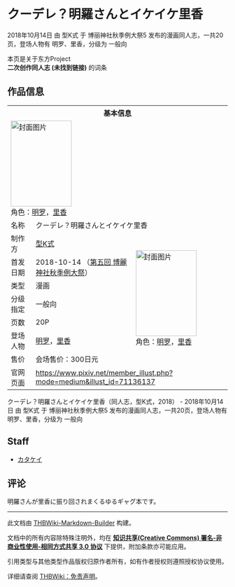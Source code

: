 # クーデレ？明羅さんとイケイケ里香

<!-- source html: G:\repos\THBWiki-Markdown-Builder\THBWikiMarkdown\Temp\main\b\bd\ns0%3A%E3%82%AF%E3%83%BC%E3%83%87%E3%83%AC%EF%BC%9F%E6%98%8E%E7%BE%85%E3%81%95%E3%82%93%E3%81%A8%E3%82%A4%E3%82%B1%E3%82%A4%E3%82%B1%E9%87%8C%E9%A6%99.html -->

2018年10月14日 由 型K式 于 博丽神社秋季例大祭5 发布的漫画同人志，一共20页，登场人物有 明罗、里香，分级为 一般向

本页是关于东方Project  
 **二次创作同人志 (未找到链接)** 的词条
## 作品信息

<table><tbody><tr><th colspan="3">基本信息</th></tr><tr><td class="cover-artwork-mobile" colspan="2"><a href="./文件-クーデレ？明羅さんとイケイケ里香封面.jpg.md" class="image" title="封面图片"><img alt="封面图片" src="https://upload.thwiki.cc/thumb/9/99/%E3%82%AF%E3%83%BC%E3%83%87%E3%83%AC%EF%BC%9F%E6%98%8E%E7%BE%85%E3%81%95%E3%82%93%E3%81%A8%E3%82%A4%E3%82%B1%E3%82%A4%E3%82%B1%E9%87%8C%E9%A6%99%E5%B0%81%E9%9D%A2.jpg/139px-%E3%82%AF%E3%83%BC%E3%83%87%E3%83%AC%EF%BC%9F%E6%98%8E%E7%BE%85%E3%81%95%E3%82%93%E3%81%A8%E3%82%A4%E3%82%B1%E3%82%A4%E3%82%B1%E9%87%8C%E9%A6%99%E5%B0%81%E9%9D%A2.jpg" decoding="async" loading="lazy" width="139" height="196" srcset="https://upload.thwiki.cc/thumb/9/99/%E3%82%AF%E3%83%BC%E3%83%87%E3%83%AC%EF%BC%9F%E6%98%8E%E7%BE%85%E3%81%95%E3%82%93%E3%81%A8%E3%82%A4%E3%82%B1%E3%82%A4%E3%82%B1%E9%87%8C%E9%A6%99%E5%B0%81%E9%9D%A2.jpg/208px-%E3%82%AF%E3%83%BC%E3%83%87%E3%83%AC%EF%BC%9F%E6%98%8E%E7%BE%85%E3%81%95%E3%82%93%E3%81%A8%E3%82%A4%E3%82%B1%E3%82%A4%E3%82%B1%E9%87%8C%E9%A6%99%E5%B0%81%E9%9D%A2.jpg 1.5x, https://upload.thwiki.cc/thumb/9/99/%E3%82%AF%E3%83%BC%E3%83%87%E3%83%AC%EF%BC%9F%E6%98%8E%E7%BE%85%E3%81%95%E3%82%93%E3%81%A8%E3%82%A4%E3%82%B1%E3%82%A4%E3%82%B1%E9%87%8C%E9%A6%99%E5%B0%81%E9%9D%A2.jpg/277px-%E3%82%AF%E3%83%BC%E3%83%87%E3%83%AC%EF%BC%9F%E6%98%8E%E7%BE%85%E3%81%95%E3%82%93%E3%81%A8%E3%82%A4%E3%82%B1%E3%82%A4%E3%82%B1%E9%87%8C%E9%A6%99%E5%B0%81%E9%9D%A2.jpg 2x" data-file-width="708" data-file-height="1000"></a><div class="cover-char">角色：<a href="./明罗.md" title="明罗">明罗</a>，<a href="./里香.md" title="里香">里香</a></div></td>
</tr><tr><td class="label">名称</td><td colspan="2"> クーデレ？明羅さんとイケイケ里香 </td></tr><tr><td class="label">制作方</td><td><a href="./型K式.md" title="型K式">型K式</a></td><td class="cover-artwork" rowspan="7" style="min-width:196px;"><a href="./文件-クーデレ？明羅さんとイケイケ里香封面.jpg.md" class="image" title="封面图片"><img alt="封面图片" src="https://upload.thwiki.cc/thumb/9/99/%E3%82%AF%E3%83%BC%E3%83%87%E3%83%AC%EF%BC%9F%E6%98%8E%E7%BE%85%E3%81%95%E3%82%93%E3%81%A8%E3%82%A4%E3%82%B1%E3%82%A4%E3%82%B1%E9%87%8C%E9%A6%99%E5%B0%81%E9%9D%A2.jpg/139px-%E3%82%AF%E3%83%BC%E3%83%87%E3%83%AC%EF%BC%9F%E6%98%8E%E7%BE%85%E3%81%95%E3%82%93%E3%81%A8%E3%82%A4%E3%82%B1%E3%82%A4%E3%82%B1%E9%87%8C%E9%A6%99%E5%B0%81%E9%9D%A2.jpg" decoding="async" loading="lazy" width="139" height="196" srcset="https://upload.thwiki.cc/thumb/9/99/%E3%82%AF%E3%83%BC%E3%83%87%E3%83%AC%EF%BC%9F%E6%98%8E%E7%BE%85%E3%81%95%E3%82%93%E3%81%A8%E3%82%A4%E3%82%B1%E3%82%A4%E3%82%B1%E9%87%8C%E9%A6%99%E5%B0%81%E9%9D%A2.jpg/208px-%E3%82%AF%E3%83%BC%E3%83%87%E3%83%AC%EF%BC%9F%E6%98%8E%E7%BE%85%E3%81%95%E3%82%93%E3%81%A8%E3%82%A4%E3%82%B1%E3%82%A4%E3%82%B1%E9%87%8C%E9%A6%99%E5%B0%81%E9%9D%A2.jpg 1.5x, https://upload.thwiki.cc/thumb/9/99/%E3%82%AF%E3%83%BC%E3%83%87%E3%83%AC%EF%BC%9F%E6%98%8E%E7%BE%85%E3%81%95%E3%82%93%E3%81%A8%E3%82%A4%E3%82%B1%E3%82%A4%E3%82%B1%E9%87%8C%E9%A6%99%E5%B0%81%E9%9D%A2.jpg/277px-%E3%82%AF%E3%83%BC%E3%83%87%E3%83%AC%EF%BC%9F%E6%98%8E%E7%BE%85%E3%81%95%E3%82%93%E3%81%A8%E3%82%A4%E3%82%B1%E3%82%A4%E3%82%B1%E9%87%8C%E9%A6%99%E5%B0%81%E9%9D%A2.jpg 2x" data-file-width="708" data-file-height="1000"></a><div class="cover-char">角色：<a href="./明罗.md" title="明罗">明罗</a>，<a href="./里香.md" title="里香">里香</a></div></td>
</tr><tr><td class="label">首发日期</td><td>2018-10-14&#160;（<a href="/展会作品列表?e=%E5%8D%9A%E4%B8%BD%E7%A5%9E%E7%A4%BE%E7%A7%8B%E5%AD%A3%E4%BE%8B%E5%A4%A7%E7%A5%AD%235">第五回 博麗神社秋季例大祭</a>）</td></tr><tr><td class="label">类型</td><td>漫画</td></tr><tr><td class="label">分级指定</td><td>一般向</td></tr><tr><td class="label">页数</td><td>20P</td></tr><tr><td class="label">登场人物</td><td><a href="./明罗.md" title="明罗">明罗</a>，<a href="./里香.md" title="里香">里香</a></td></tr><tr><td class="label">售价</td><td>会场售价：300日元</td></tr>
<tr><td class="label">官网页面</td><td colspan="2"><a rel="nofollow" class="external free" href="https://www.pixiv.net/member_illust.php?mode=medium&amp;illust_id=71136137">https://www.pixiv.net/member_illust.php?mode=medium&amp;illust_id=71136137</a></td></tr></tbody></table>

クーデレ？明羅さんとイケイケ里香（同人志，型K式，2018） - 2018年10月14日 由 型K式 于 博丽神社秋季例大祭5 发布的漫画同人志，一共20页，登场人物有 明罗、里香，分级为 一般向
## Staff
- [カタケイ](./カタケイ.md)

## 评论
  
明羅さんが里香に振り回されまくるゆるギャグ本です。
  
  
  

  





---

此文档由 [THBWiki-Markdown-Builder](https://github.com/Delsin-Yu/THBWiki-Markdown-Builder) 构建。

文档中的所有内容除特殊注明外，均在 [**知识共享(Creative Commons) 署名-非商业性使用-相同方式共享 3.0 协议**](https://creativecommons.org/licenses/by-sa/3.0/deed.zh-hans) 下提供，附加条款亦可能应用。

引用类型与其他类型作品版权归原作者所有，如有作者授权则遵照授权协议使用。

详细请查阅 [THBWiki：免责声明](https://thbwiki.cc/THBWiki:%E5%85%8D%E8%B4%A3%E5%A3%B0%E6%98%8E)。

